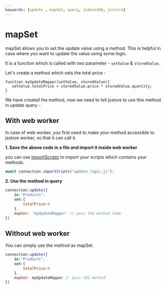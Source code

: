 ```yaml
---
keywords: [update , mapSet, query, indexeddb, jsstore]
---
```


# mapSet
mapSet allows you to set the update value using a method. This is helpful in case where you want to update the value using some logic.

It is a function which is called with two parameter - `setValue` & `storedValue`.

Let's create a method which sets the total price -

```
function myUpdateMapper(setValue, storedValue){
   setValue.totalPrice = storedValue.price * storedValue.quantity;
}
```

We have created the method, now we need to tell jsstore to use this method in update query -

## With web worker

In case of web worker, you first need to make your method accessible to jsstore worker, so that it can call it.

**1. Save the above code in a file and import it inside web worker**

you can use <a href="/docs/import-scripts.md">importScripts</a> to import your scripts which contains your methods.

```javascript
await connection.importSripts("update_logic.js");
```

**2. Use the method in query**

```javascript
connection.update({
    in:"Products",
    set:{
        totalPrice:0
    },
    mapSet: 'myUpdateMapper' // pass the method name
})
```

## Without web worker

You can simply use the method as mapSet.

```javascript
connection.update({
    in:"Products",
    set:{
        totalPrice:0
    },
    mapSet: myUpdateMapper // pass the method
})
```
